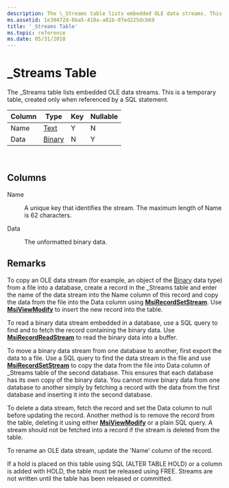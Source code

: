 ```yaml
---
description: The \_Streams table lists embedded OLE data streams. This is a temporary table, created only when referenced by a SQL statement.
ms.assetid: 1e30472d-6ba5-410a-a81b-07ed225dcb69
title: '_Streams Table'
ms.topic: reference
ms.date: 05/31/2018
---
```


# \_Streams Table

The \_Streams table lists embedded OLE data streams. This is a temporary table, created only when referenced by a SQL statement.



| Column | Type                 | Key | Nullable |
|--------|----------------------|-----|----------|
| Name   | [Text](text.md)     | Y   | N        |
| Data   | [Binary](binary.md) | N   | Y        |



 

## Columns

<dl> <dt>

<span id="Name"></span><span id="name"></span><span id="NAME"></span>Name
</dt> <dd>

A unique key that identifies the stream. The maximum length of Name is 62 characters.

</dd> <dt>

<span id="Data"></span><span id="data"></span><span id="DATA"></span>Data
</dt> <dd>

The unformatted binary data.

</dd> </dl>

## Remarks

To copy an OLE data stream (for example, an object of the [Binary](binary.md) data type) from a file into a database, create a record in the \_Streams table and enter the name of the data stream into the Name column of this record and copy the data from the file into the Data column using [**MsiRecordSetStream**](/windows/desktop/api/Msiquery/nf-msiquery-msirecordsetstreama). Use [**MsiViewModify**](/windows/desktop/api/Msiquery/nf-msiquery-msiviewmodify) to insert the new record into the table.

To read a binary data stream embedded in a database, use a SQL query to find and to fetch the record containing the binary data. Use [**MsiRecordReadStream**](/windows/desktop/api/Msiquery/nf-msiquery-msirecordreadstream) to read the binary data into a buffer.

To move a binary data stream from one database to another, first export the data to a file. Use a SQL query to find the data stream in the file and use [**MsiRecordSetStream**](/windows/desktop/api/Msiquery/nf-msiquery-msirecordsetstreama) to copy the data from the file into Data column of \_Streams table of the second database. This ensures that each database has its own copy of the binary data. You cannot move binary data from one database to another simply by fetching a record with the data from the first database and inserting it into the second database.

To delete a data stream, fetch the record and set the Data column to null before updating the record. Another method is to remove the record from the table, deleting it using either [**MsiViewModify**](/windows/desktop/api/Msiquery/nf-msiquery-msiviewmodify) or a plain SQL query. A stream should not be fetched into a record if the stream is deleted from the table.

To rename an OLE data stream, update the 'Name' column of the record.

If a hold is placed on this table using SQL (ALTER TABLE <table> HOLD) or a column is added with HOLD, the table must be released using FREE. Streams are not written until the table has been released or committed.

 

 



